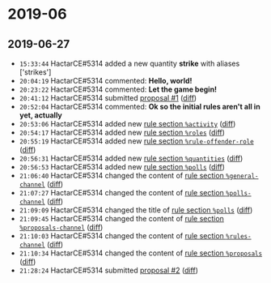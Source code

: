 # 2019-06

## 2019-06-27

* `15:33:44` HactarCE#5314 added a new quantity **strike** with aliases ['strikes']
* `20:04:19` HactarCE#5314 commented: **Hello, world!**
* `20:23:22` HactarCE#5314 commented: **Let the game begin!**
* `20:41:12` HactarCE#5314 submitted [proposal #1](../proposals.md#1) ([diff](https://github.com/Quonauts/Quonauts-4/commit/b8fa3c3de9598a14f52d5490962276e08ede02c0))
* `20:52:04` HactarCE#5314 commented: **Ok so the initial rules aren't all in yet, actually**
* `20:53:06` HactarCE#5314 added new [rule section `%activity`](../rules.md#activity) ([diff](https://github.com/Quonauts/Quonauts-4/commit/11c5f891cc5e16068053cab7d1781bfcb7286c3b))
* `20:54:17` HactarCE#5314 added new [rule section `%roles`](../rules.md#roles) ([diff](https://github.com/Quonauts/Quonauts-4/commit/c36bcb2f27918bcda3de590862566180714f718b))
* `20:55:19` HactarCE#5314 added new [rule section `%rule-offender-role`](../rules.md#rule-offender-role) ([diff](https://github.com/Quonauts/Quonauts-4/commit/c3d8e8ea769ff9db9574062e9b835a433e09100e))
* `20:56:31` HactarCE#5314 added new [rule section `%quantities`](../rules.md#quantities) ([diff](https://github.com/Quonauts/Quonauts-4/commit/3b0e1f1a12464355aa1bf417e7356afd0051c916))
* `20:56:53` HactarCE#5314 added new [rule section `%polls`](../rules.md#polls) ([diff](https://github.com/Quonauts/Quonauts-4/commit/17040ece588413ff86c737099c963655a449ba35))
* `21:06:40` HactarCE#5314 changed the content of [rule section `%general-channel`](../rules.md#general-channel) ([diff](https://github.com/Quonauts/Quonauts-4/commit/16bb3b4a5bf539f9124ef177fe32855df6d8362c))
* `21:07:27` HactarCE#5314 changed the content of [rule section `%polls-channel`](../rules.md#polls-channel) ([diff](https://github.com/Quonauts/Quonauts-4/commit/2d6674e3b0fc045bc92e43e923fb28d568e9ae77))
* `21:09:09` HactarCE#5314 changed the title of [rule section `%polls`](../rules.md#polls) ([diff](https://github.com/Quonauts/Quonauts-4/commit/80e8bac919aa3f310addde9fe1950ab6f902f397))
* `21:09:45` HactarCE#5314 changed the content of [rule section `%proposals-channel`](../rules.md#proposals-channel) ([diff](https://github.com/Quonauts/Quonauts-4/commit/1fae3eb1d13835035a026237f82f42a6e6841cb0))
* `21:10:03` HactarCE#5314 changed the content of [rule section `%rules-channel`](../rules.md#rules-channel) ([diff](https://github.com/Quonauts/Quonauts-4/commit/f35e8c891007709f4618ad31922ab9b44b845369))
* `21:10:34` HactarCE#5314 changed the content of [rule section `%proposals`](../rules.md#proposals) ([diff](https://github.com/Quonauts/Quonauts-4/commit/8f95fdc3be4ea9fbaa1273f60a7357a15b65f8c5))
* `21:28:24` HactarCE#5314 submitted [proposal #2](../proposals.md#2) ([diff](https://github.com/Quonauts/Quonauts-4/commit/29936c6b599628194651779079d482cffda9d774))
